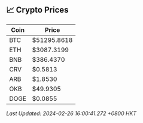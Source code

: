## 📈 Crypto Prices

| Coin | Price |
| ---- | ----- |
| BTC | $51295.8618 |
| ETH | $3087.3199 |
| BNB | $386.4370 |
| CRV | $0.5813 |
| ARB | $1.8530 |
| OKB | $49.9305 |
| DOGE | $0.0855 |

_Last Updated: 2024-02-26 16:00:41.272 +0800 HKT_